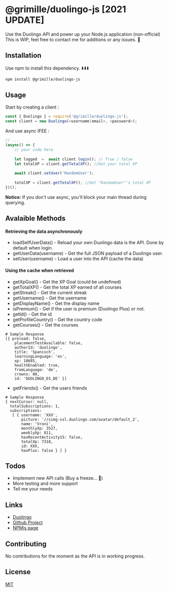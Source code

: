 
# @grimille/duolingo-js [2021 UPDATE]

Use the Duolingo API and power up your Node.js application (non-official)
This is WIP, feel free to contact me for additions or any issues. 🦉

## Installation

Use npm to install this dependency.
⬇️⬇️⬇️
```bash
npm install @grimille/duolingo-js
```

## Usage

Start by creating a client :
```javascript
const { Duolingo } = require('@grimille/duolingo-js');
const client = new Duolingo(<username|email>, <password>);
```

And use async IFEE :
```javascript
// ...
(async() => {
	// your code here
	
	let logged  =  await client.login(); // True / false
	let totalXP = client.getTotalXP(); //Get your total XP
	
	await client.setUser('RandomUser');
	
	totalXP = client.getTotalXP(); //Get "RandomUser"'s total XP
})();
```

**Notice:** If you don't use async, you'll block your main thread during querying.

## Avalaible Methods

#### Retrieving the data asynchronously
-  loadSelfUserData() - Reload your own Duolingo data is the API. Done by default when login.
-  getUserData(username) - Get the full JSON payload of a Duolingo user.
-  setUser(username) - Load a user into the API (cache the data)

#### Using the cache when retrieved
- getXpGoal() - Get the XP Goal (could be undefined)
- getTotalXP() - Get the total XP earned of all courses
- getStreak() - Get the current streak
- getUsername() - Get the username
- getDisplayName() - Get the display name
- isPremium() - Get if the user is premium (Duolingo Plus) or not.
- getId() - Get the id
- getProfileCountry() - Get the country code
- getCourses() - Get the courses
```
# Sample Response
[{ preload: false,
    placementTestAvailable: false,
    authorId: 'duolingo',
    title: 'Spanisch',
    learningLanguage: 'es',
    xp: 18685,
    healthEnabled: true,
    fromLanguage: 'de',
    crowns: 80,
    id: 'DUOLINGO_ES_DE' }]
```
- getFriends() - Get the users friends
```
# Sample Response
{ nextCursor: null,
  totalSubscriptions: 1,
  subscriptions:
   [ { username: 'XXX',
       picture: '//simg-ssl.duolingo.com/avatar/default_2',
       name: 'Vroni',
       monthlyXp: 3527,
       weeklyXp: 811,
       hasRecentActivity15: false,
       totalXp: 7318,
       id: XXX,
       hasPlus: false } ] }
```

## Todos

- Implement new API calls (Buy a freeze… 👀)
- More testing and more support
- Tell me your needs

## Links

- [Duolingo](https://www.duolingo.com/)
- [Github Project](https://github.com/Grimille/duolingo-js)
- [NPMjs page](https://www.npmjs.com/package/@grimille/duolingo-js)

## Contributing

No contributions for the moment as the API is in working progress.

## License

[MIT](https://choosealicense.com/licenses/mit/)